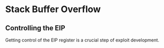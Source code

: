 # Stack Buffer Overflow

## Controlling the EIP

Getting control of the EIP register is a crucial step of exploit development.